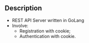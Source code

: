 ## Description
*    REST API Server written in GoLang
*    Involve:
      * Registration with cookie;
      * Authentication with cookie.